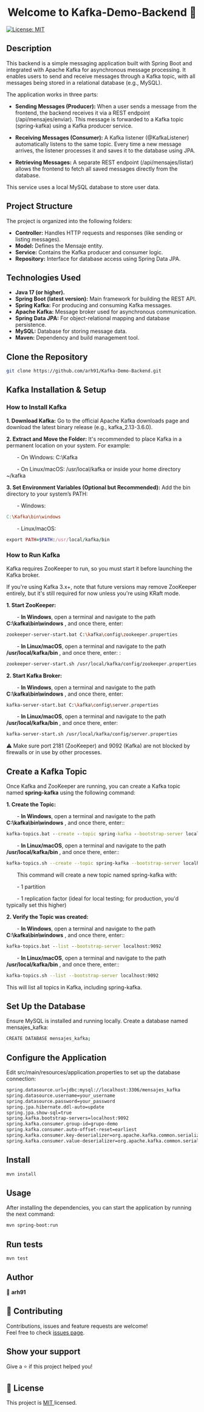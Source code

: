 <h1 align="center">Welcome to Kafka-Demo-Backend 👋</h1>
<p>
  <a href="https://opensource.org/licenses/MIT" target="_blank">
    <img alt="License: MIT " src="https://img.shields.io/badge/License-MIT -yellow.svg" />
  </a>
</p>

## Description

This backend is a simple messaging application built with Spring Boot and integrated with Apache Kafka for asynchronous message processing. It enables users to send and receive messages through a Kafka topic, with all messages being stored in a relational database (e.g., MySQL).

The application works in three parts:

- **Sending Messages (Producer):** When a user sends a message from the frontend, the backend receives it via a REST endpoint (/api/mensajes/enviar). This message is forwarded to a Kafka topic (spring-kafka) using a   Kafka producer service.

- **Receiving Messages (Consumer):** A Kafka listener (@KafkaListener) automatically listens to the same topic. Every time a new message arrives, the listener processes it and saves it to the database using JPA.

- **Retrieving Messages:** A separate REST endpoint (/api/mensajes/listar) allows the frontend to fetch all saved messages directly from the database.

This service uses a local MySQL database to store user data.


## Project Structure

The project is organized into the following folders:

- **Controller:** Handles HTTP requests and responses (like sending or listing messages).
- **Model:** Defines the Mensaje entity.
- **Service:** Contains the Kafka producer and consumer logic.
- **Repository:** Interface for database access using Spring Data JPA.


## Technologies Used

- **Java 17 (or higher).**
- **Spring Boot (latest version):** Main framework for building the REST API.
- **Spring Kafka:** For producing and consuming Kafka messages.
- **Apache Kafka:** Message broker used for asynchronous communication.
- **Spring Data JPA:** For object-relational mapping and database persistence.
- **MySQL:** Database for storing message data.
- **Maven:** Dependency and build management tool.
  

## Clone the Repository

```sh
git clone https://github.com/arh91/Kafka-Demo-Backend.git
```


## Kafka Installation & Setup

### How to Install Kafka

**1. Download Kafka:** Go to the official Apache Kafka downloads page and download the latest binary release (e.g., kafka_2.13-3.6.0).

**2. Extract and Move the Folder:** It's recommended to place Kafka in a permanent location on your system. For example:

&emsp;&emsp;- On Windows: C:\Kafka

&emsp;&emsp;- On Linux/macOS: /usr/local/kafka or inside your home directory ~/kafka

**3. Set Environment Variables (Optional but Recommended):** Add the bin directory to your system’s PATH:

&emsp;&emsp;- Windows:

  ```makefile
  C:\Kafka\bin\windows
  ```
  
&emsp;&emsp;- Linux/macOS:
  
  ```ruby
  export PATH=$PATH:/usr/local/kafka/bin
  ```

### How to Run Kafka

Kafka requires ZooKeeper to run, so you must start it before launching the Kafka broker.

If you're using Kafka 3.x+, note that future versions may remove ZooKeeper entirely, but it's still required for now unless you're using KRaft mode.

**1. Start ZooKeeper:**

&emsp;&emsp;- **In Windows**, open a terminal and navigate to the path  **C:\kafka\bin\windows** , and once there, enter:
  
  ```sh
  zookeeper-server-start.bat C:\kafka\config\zookeeper.properties
  ```
  
&emsp;&emsp;- **In Linux/macOS**, open a terminal and navigate to the path  **/usr/local/kafka/bin** , and once there, enter:
  :
  
  ```sh
  zookeeper-server-start.sh /usr/local/kafka/config/zookeeper.properties
  ```

**2. Start Kafka Broker:**

&emsp;&emsp;- **In Windows**, open a terminal and navigate to the path  **C:\kafka\bin\windows** , and once there, enter:
  
  ```sh
  kafka-server-start.bat C:\kafka\config\server.properties
  ```
  
&emsp;&emsp;- **In Linux/macOS**, open a terminal and navigate to the path  **/usr/local/kafka/bin** , and once there, enter:
  
  ```sh
  kafka-server-start.sh /usr/local/kafka/config/server.properties
  ```

⚠️ Make sure port 2181 (ZooKeeper) and 9092 (Kafka) are not blocked by firewalls or in use by other processes.


## Create a Kafka Topic
Once Kafka and ZooKeeper are running, you can create a Kafka topic named **spring-kafka** using the following command:

**1. Create the Topic:**

&emsp;&emsp;- **In Windows**, open a terminal and navigate to the path  **C:\kafka\bin\windows** , and once there, enter::

```cmd
kafka-topics.bat --create --topic spring-kafka --bootstrap-server localhost:9092 --partitions 1 --replication-factor 1
```

&emsp;&emsp;- **In Linux/macOS**, open a terminal and navigate to the path  **/usr/local/kafka/bin** , and once there, enter::

```bash
kafka-topics.sh --create --topic spring-kafka --bootstrap-server localhost:9092 --partitions 1 --replication-factor 1
```

&emsp;&emsp;This command will create a new topic named spring-kafka with:

&emsp;&emsp;- 1 partition

&emsp;&emsp;- 1 replication factor (ideal for local testing; for production, you'd typically set this higher)

**2. Verify the Topic was created:**

&emsp;&emsp;- **In Windows**, open a terminal and navigate to the path  **C:\kafka\bin\windows** , and once there, enter::

```cmd
kafka-topics.bat --list --bootstrap-server localhost:9092
```

&emsp;&emsp;- **In Linux/macOS**, open a terminal and navigate to the path  **/usr/local/kafka/bin** , and once there, enter::

```bash
kafka-topics.sh --list --bootstrap-server localhost:9092
```

This will list all topics in Kafka, including spring-kafka.


## Set Up the Database 

Ensure MySQL is installed and running locally. Create a database named mensajes_kafka:

```sh
CREATE DATABASE mensajes_kafka;
```


## Configure the Application

Edit src/main/resources/application.properties to set up the database connection:

```sh
spring.datasource.url=jdbc:mysql://localhost:3306/mensajes_kafka
spring.datasource.username=your_username
spring.datasource.password=your_password
spring.jpa.hibernate.ddl-auto=update
spring.jpa.show-sql=true
spring.kafka.bootstrap-servers=localhost:9092
spring.kafka.consumer.group-id=grupo-demo
spring.kafka.consumer.auto-offset-reset=earliest
spring.kafka.consumer.key-deserializer=org.apache.kafka.common.serialization.StringDeserializer
spring.kafka.consumer.value-deserializer=org.apache.kafka.common.serialization.StringDeserializer

```


## Install

```sh
mvn install
```

## Usage

After installing the dependencies, you can start the application by running the next command:

```sh
mvn spring-boot:run
```

## Run tests

```sh
mvn test
```

## Author

👤 **arh91**


## 🤝 Contributing

Contributions, issues and feature requests are welcome!<br />
Feel free to check [issues page](https://github.com/arh91/Kafka-Demo-Backend/issues). 


## Show your support

Give a ⭐️ if this project helped you!


## 📝 License

This project is [MIT ](https://opensource.org/licenses/MIT) licensed.

